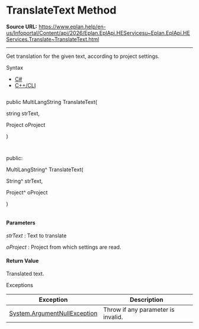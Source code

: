 # TranslateText Method

**Source URL:** https://www.eplan.help/en-us/Infoportal/Content/api/2026/Eplan.EplApi.HEServicesu~Eplan.EplApi.HEServices.Translate~TranslateText.html

---

Get translation for the given text, according to project settings.

Syntax

- [C#](#i-syntax-CS)
- [C++/CLI](#i-syntax-CPP2005)

```
```
public MultiLangString TranslateText( 

   string strText,

   Project oProject

)
```
```

```
```
public:

MultiLangString^ TranslateText( 

   String^ strText,

   Project^ oProject

)
```
```

#### Parameters

*strText*
:   Text to translate

*oProject*
:   Project from which settings are read.

#### Return Value

Translated text.

Exceptions

| Exception | Description |
| --- | --- |
| [System.ArgumentNullException](#) | Throw if any parameter is invalid. |
